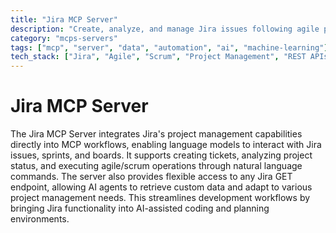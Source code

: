 ```yaml
---
title: "Jira MCP Server"
description: "Create, analyze, and manage Jira issues following agile principles directly within MCP clients."
category: "mcps-servers"
tags: ["mcp", "server", "data", "automation", "ai", "machine-learning"]
tech_stack: ["Jira", "Agile", "Scrum", "Project Management", "REST APIs"]
---
```


# Jira MCP Server

The Jira MCP Server integrates Jira's project management capabilities directly into MCP workflows, enabling language models to interact with Jira issues, sprints, and boards. It supports creating tickets, analyzing project status, and executing agile/scrum operations through natural language commands. The server also provides flexible access to any Jira GET endpoint, allowing AI agents to retrieve custom data and adapt to various project management needs. This streamlines development workflows by bringing Jira functionality into AI-assisted coding and planning environments.
